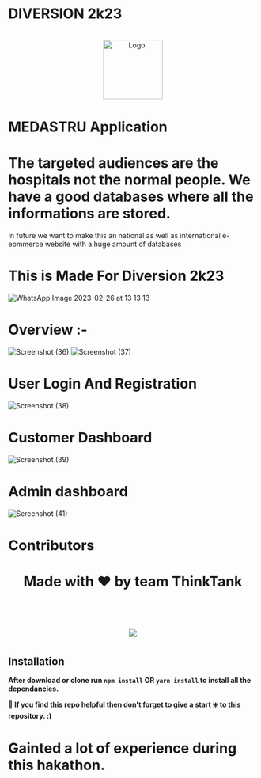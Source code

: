 # DIVERSION 2k23 


<br />
<div align="center" >
 <img src="https://user-images.githubusercontent.com/91617575/221621266-9b00cf72-1551-4c8a-8ecf-eaf984f0ca8a.png" alt="Logo" width="120" height="120">
</div>

# MEDASTRU Application
# The targeted audiences are the hospitals not the normal people. We have a good databases where all the informations are stored. 
<p>In future we want to make this an national as well as international e-eommerce website with a huge amount of databases </p>

# This is Made For Diversion 2k23
![WhatsApp Image 2023-02-26 at 13 13 13](https://user-images.githubusercontent.com/91617575/221398516-82d28e11-73ec-4767-94d8-b5d655df19fa.jpeg)


# Overview :- 
![Screenshot (36)](https://user-images.githubusercontent.com/91617575/221397918-20be29d1-c336-44f6-b4fe-d376a38c53db.png)
![Screenshot (37)](https://user-images.githubusercontent.com/91617575/221397936-af2f4b19-0b19-462e-a337-3c9cafef6495.png)

# User Login And Registration
![Screenshot (38)](https://user-images.githubusercontent.com/91617575/221397948-075e5872-ab7a-465e-9dd2-48526cea5588.png)

# Customer Dashboard
![Screenshot (39)](https://user-images.githubusercontent.com/91617575/221398253-961e19fe-bf07-4861-8dc0-4dda35715749.png)

# Admin dashboard
![Screenshot (41)](https://user-images.githubusercontent.com/91617575/221398296-2bd140b2-8db3-4537-82fb-f1238b068c1e.png)


# Contributors
<div>
<h1 align="center">
 <b>Made with ❤️ by team ThinkTank
<h1>
<a href="https://github.com/Diptamoy-Mitra/MEDASTRU/graphs/contributors">
  <img src="https://contrib.rocks/image?repo=Diptamoy-Mitra/MEDASTRU" />
  
</a>
</div>

## Installation 
After download or clone run `npm install` OR `yarn install` to install all the dependancies.

🙏 If you find this repo helpful then don't forget to give a start ❇️ to this repository. :)
# Gainted a lot of experience during this hakathon.
